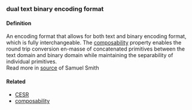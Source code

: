 ### dual text binary encoding format

<h4>Definition</h4><p>An encoding format that allows for both text and binary encoding format, which is fully interchangeable. The <a href="composability">composability</a> property enables the round trip conversion en-masse of concatenated primitives between the text domain and binary domain while maintaining the separability of individual primitives.<br>Read more in <a href="https://github.com/trustoverip/tswg-cesr-specification/blob/main/draft-ssmith-cesr.md">source</a> of Samuel Smith</p><h4>Related</h4><ul><li><a href="CESR">CESR</a></li><li><a href="composability">composability</a></li></ul>